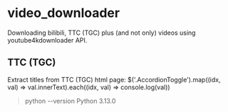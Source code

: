 # video_downloader
Downloading bilibili, TTC (TGC) plus (and not only) videos using youtube4kdownloader API. 

## TTC (TGC)
Extract titles from TTC (TGC) html page:
$('.AccordionToggle').map((idx, val) => val.innerText).each((idx, val) => console.log(val))

> python --version
Python 3.13.0

